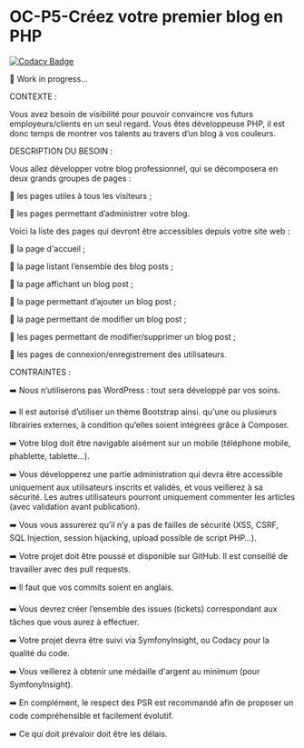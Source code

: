 # OC-P5-Créez votre premier blog en PHP

[![Codacy Badge](https://api.codacy.com/project/badge/Grade/e08834691250487eb1aa40c4f884cffa)](https://app.codacy.com/gh/AnnaigJegourel/OC-P5-Creez-votre-premier-blog-en-PHP?utm_source=github.com&utm_medium=referral&utm_content=AnnaigJegourel/OC-P5-Creez-votre-premier-blog-en-PHP&utm_campaign=Badge_Grade_Settings)

🚧 Work in progress...


CONTEXTE :

Vous avez besoin de visibilité pour pouvoir convaincre vos futurs employeurs/clients en un seul regard. 
Vous êtes développeuse PHP, il est donc temps de montrer vos talents au travers d’un blog à vos couleurs.


DESCRIPTION DU BESOIN :

Vous allez développer votre blog professionnel, qui se décomposera en deux grands groupes de pages :

👥 les pages utiles à tous les visiteurs ;

👤 les pages permettant d’administrer votre blog.

Voici la liste des pages qui devront être accessibles depuis votre site web :

📄 la page d'accueil ;

📄 la page listant l’ensemble des blog posts ;

📄 la page affichant un blog post ;

📄 la page permettant d’ajouter un blog post ;

📄 la page permettant de modifier un blog post ;

📑 les pages permettant de modifier/supprimer un blog post ;

📑 les pages de connexion/enregistrement des utilisateurs.


CONTRAINTES :

➡️ Nous n’utiliserons pas WordPress : tout sera développé par vos soins. 

➡️ Il est autorisé d’utiliser un thème Bootstrap ainsi. qu'une ou plusieurs librairies externes, 
à condition qu’elles soient intégrées grâce à Composer.

➡️ Votre blog doit être navigable aisément sur un mobile (téléphone mobile, phablette, tablette…). 

➡️ Vous développerez une partie administration qui devra être accessible uniquement aux utilisateurs inscrits et validés,
et vous veillerez à sa sécurité. Les autres utilisateurs pourront uniquement commenter les articles (avec validation avant publication).

➡️ Vous vous assurerez qu’il n’y a pas de failles de sécurité 
(XSS, CSRF, SQL Injection, session hijacking, upload possible de script PHP…).

➡️ Votre projet doit être poussé et disponible sur GitHub. Il est conseillé de travailler avec des pull requests. 

➡️ Il faut que vos commits soient en anglais.

➡️ Vous devrez créer l’ensemble des issues (tickets) correspondant aux tâches que vous aurez à effectuer.

➡️ Votre projet devra être suivi via SymfonyInsight, ou Codacy pour la qualité du code. 

➡️ Vous veillerez à obtenir une médaille d'argent au minimum (pour SymfonyInsight). 

➡️ En complément, le respect des PSR est recommandé afin de proposer un code compréhensible et facilement évolutif.

➡️ Ce qui doit prévaloir doit être les délais.